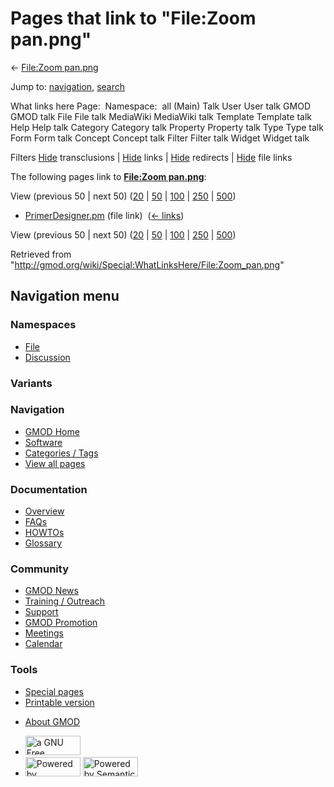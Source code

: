 <div id="mw-page-base" class="noprint">

</div>

<div id="mw-head-base" class="noprint">

</div>

<div id="content" class="mw-body" role="main">

<span id="top"></span>

<div id="mw-js-message" style="display:none;">

</div>



# <span dir="auto">Pages that link to "File:Zoom pan.png"</span>

<div id="bodyContent">

<div id="contentSub">

← [File:Zoom pan.png](/wiki/File:Zoom_pan.png "File:Zoom pan.png")

</div>

<div id="jump-to-nav" class="mw-jump">

Jump to: [navigation](#mw-navigation), [search](#p-search)

</div>

<div id="mw-content-text">

What links here Page:  Namespace:  all (Main) Talk User User talk GMOD
GMOD talk File File talk MediaWiki MediaWiki talk Template Template talk
Help Help talk Category Category talk Property Property talk Type Type
talk Form Form talk Concept Concept talk Filter Filter talk Widget
Widget talk

Filters
[Hide](/mediawiki/index.php?title=Special:WhatLinksHere/File:Zoom_pan.png&hidetrans=1 "Special:WhatLinksHere/File:Zoom pan.png")
transclusions \|
[Hide](/mediawiki/index.php?title=Special:WhatLinksHere/File:Zoom_pan.png&hidelinks=1 "Special:WhatLinksHere/File:Zoom pan.png")
links \|
[Hide](/mediawiki/index.php?title=Special:WhatLinksHere/File:Zoom_pan.png&hideredirs=1 "Special:WhatLinksHere/File:Zoom pan.png")
redirects \|
[Hide](/mediawiki/index.php?title=Special:WhatLinksHere/File:Zoom_pan.png&hideimages=1 "Special:WhatLinksHere/File:Zoom pan.png")
file links

The following pages link to **[File:Zoom
pan.png](/wiki/File:Zoom_pan.png "File:Zoom pan.png")**:

View (previous 50 \| next 50)
([20](/mediawiki/index.php?title=Special:WhatLinksHere/File:Zoom_pan.png&limit=20 "Special:WhatLinksHere/File:Zoom pan.png")
\|
[50](/mediawiki/index.php?title=Special:WhatLinksHere/File:Zoom_pan.png&limit=50 "Special:WhatLinksHere/File:Zoom pan.png")
\|
[100](/mediawiki/index.php?title=Special:WhatLinksHere/File:Zoom_pan.png&limit=100 "Special:WhatLinksHere/File:Zoom pan.png")
\|
[250](/mediawiki/index.php?title=Special:WhatLinksHere/File:Zoom_pan.png&limit=250 "Special:WhatLinksHere/File:Zoom pan.png")
\|
[500](/mediawiki/index.php?title=Special:WhatLinksHere/File:Zoom_pan.png&limit=500 "Special:WhatLinksHere/File:Zoom pan.png"))

- [PrimerDesigner.pm](/wiki/PrimerDesigner.pm "PrimerDesigner.pm") (file
  link) ‎ <span class="mw-whatlinkshere-tools">([←
  links](/mediawiki/index.php?title=Special:WhatLinksHere&target=PrimerDesigner.pm "Special:WhatLinksHere"))</span>

View (previous 50 \| next 50)
([20](/mediawiki/index.php?title=Special:WhatLinksHere/File:Zoom_pan.png&limit=20 "Special:WhatLinksHere/File:Zoom pan.png")
\|
[50](/mediawiki/index.php?title=Special:WhatLinksHere/File:Zoom_pan.png&limit=50 "Special:WhatLinksHere/File:Zoom pan.png")
\|
[100](/mediawiki/index.php?title=Special:WhatLinksHere/File:Zoom_pan.png&limit=100 "Special:WhatLinksHere/File:Zoom pan.png")
\|
[250](/mediawiki/index.php?title=Special:WhatLinksHere/File:Zoom_pan.png&limit=250 "Special:WhatLinksHere/File:Zoom pan.png")
\|
[500](/mediawiki/index.php?title=Special:WhatLinksHere/File:Zoom_pan.png&limit=500 "Special:WhatLinksHere/File:Zoom pan.png"))

</div>

<div class="printfooter">

Retrieved from
"<http://gmod.org/wiki/Special:WhatLinksHere/File:Zoom_pan.png>"

</div>

<div id="catlinks" class="catlinks catlinks-allhidden">

</div>

<div class="visualClear">

</div>

</div>

</div>

<div id="mw-navigation">

## Navigation menu

<div id="mw-head">



<div id="left-navigation">

<div id="p-namespaces" class="vectorTabs" role="navigation"
aria-labelledby="p-namespaces-label">

### Namespaces

- <span id="ca-nstab-image"><a href="/wiki/File:Zoom_pan.png" accesskey="c"
  title="View the file page [c]">File</a></span>
- <span id="ca-talk"><a
  href="/mediawiki/index.php?title=File_talk:Zoom_pan.png&amp;action=edit&amp;redlink=1"
  accesskey="t"
  title="Discussion about the content page [t]">Discussion</a></span>

</div>

<div id="p-variants" class="vectorMenu emptyPortlet" role="navigation"
aria-labelledby="p-variants-label">

### 

### Variants[](#)

<div class="menu">

</div>

</div>

</div>

<div id="right-navigation">





</div>



</div>

</div>

</div>

<div id="mw-panel">

<div id="p-logo" role="banner">

<a href="/wiki/Main_Page"
style="background-image: url(http://gmod.org/images/GMOD-cogs.png);"
title="Visit the main page"></a>

</div>

<div id="p-Navigation" class="portal" role="navigation"
aria-labelledby="p-Navigation-label">

### Navigation

<div class="body">

- <span id="n-GMOD-Home">[GMOD Home](/wiki/Main_Page)</span>
- <span id="n-Software">[Software](/wiki/GMOD_Components)</span>
- <span id="n-Categories-.2F-Tags">[Categories /
  Tags](/wiki/Categories)</span>
- <span id="n-View-all-pages">[View all
  pages](/wiki/Special:AllPages)</span>

</div>

</div>

<div id="p-Documentation" class="portal" role="navigation"
aria-labelledby="p-Documentation-label">

### Documentation

<div class="body">

- <span id="n-Overview">[Overview](/wiki/Overview)</span>
- <span id="n-FAQs">[FAQs](/wiki/Category:FAQ)</span>
- <span id="n-HOWTOs">[HOWTOs](/wiki/Category:HOWTO)</span>
- <span id="n-Glossary">[Glossary](/wiki/Glossary)</span>

</div>

</div>

<div id="p-Community" class="portal" role="navigation"
aria-labelledby="p-Community-label">

### Community

<div class="body">

- <span id="n-GMOD-News">[GMOD News](/wiki/GMOD_News)</span>
- <span id="n-Training-.2F-Outreach">[Training /
  Outreach](/wiki/Training_and_Outreach)</span>
- <span id="n-Support">[Support](/wiki/Support)</span>
- <span id="n-GMOD-Promotion">[GMOD
  Promotion](/wiki/GMOD_Promotion)</span>
- <span id="n-Meetings">[Meetings](/wiki/Meetings)</span>
- <span id="n-Calendar">[Calendar](/wiki/Calendar)</span>

</div>

</div>

<div id="p-tb" class="portal" role="navigation"
aria-labelledby="p-tb-label">

### Tools

<div class="body">

- <span id="t-specialpages"><a href="/wiki/Special:SpecialPages" accesskey="q"
  title="A list of all special pages [q]">Special pages</a></span>
- <span id="t-print"><a
  href="/mediawiki/index.php?title=Special:WhatLinksHere/File:Zoom_pan.png&amp;printable=yes"
  rel="alternate" accesskey="p"
  title="Printable version of this page [p]">Printable version</a></span>

</div>

</div>

</div>

</div>

<div id="footer" role="contentinfo">

- <span id="footer-places-about">[About
  GMOD](/wiki/GMOD:About "GMOD:About")</span>

<!-- -->

- <span id="footer-copyrightico">[<img src="http://www.gnu.org/graphics/gfdl-logo-small.png" width="88"
  height="31" alt="a GNU Free Documentation License" />](http://www.gnu.org/licenses/fdl-1.3.html)</span>
- <span id="footer-poweredbyico">[<img src="/mediawiki/skins/common/images/poweredby_mediawiki_88x31.png"
  width="88" height="31" alt="Powered by MediaWiki" />](//www.mediawiki.org/)
  [<img
  src="/mediawiki/extensions/SemanticMediaWiki/includes/../resources/images/smw_button.png"
  width="88" height="31" alt="Powered by Semantic MediaWiki" />](https://www.semantic-mediawiki.org/wiki/Semantic_MediaWiki)</span>

<div style="clear:both">

</div>

</div>
